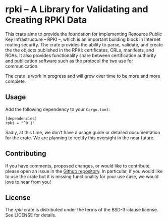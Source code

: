 # rpki – A Library for Validating and Creating RPKI Data

This crate aims to provide the foundation for implementing Resource
Public Key Infrastructure – RPKI –, which is an important building block
in Internet routing security. The crate provides the ability to parse,
validate, and create the the objects published in the RPKI: certificates,
CRLs, manifests, and ROAs. It also provides functionality share between
certification authority and publication software such as the protocol the
two use for communication.

The crate is work in progress and will grow over time to be more and more
complete.


## Usage

Add the following dependency to your `Cargo.toml`:

```
[dependencies]
rpki = "^0.1"
```

Sadly, at this time, we don’t have a usage guide or detailed documentation
for the crate. We are planning to rectify this oversight in the near
future.


## Contributing

If you have comments, proposed changes, or would like to contribute,
please open an issue in the [Github repository]. In particular, if you
would like to use the crate but it is missing functionality for your use
case, we would love to hear from you!

[Github repository]: (https://github.com/NLnetLabs/rpki-rs)

## License

The _rpki_ crate is distributed under the terms of the BSD-3-clause license.
See LICENSE for details.

